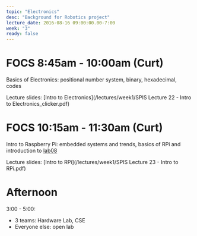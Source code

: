 ```yaml
---
topic: "Electronics"
desc: "Background for Robotics project"
lecture_date: 2016-08-16 09:00:00.00-7:00
week: "3"
ready: false
---
```


# FOCS 8:45am - 10:00am (Curt)
Basics of Electronics: positional number system, binary, hexadecimal, codes

Lecture slides: [Intro to Electronics](/lectures/week1/SPIS Lecture 22 - Intro to Electronics_clicker.pdf)




# FOCS 10:15am - 11:30am (Curt)
Intro to Raspberry Pi: embedded systems and trends, basics of RPi and introduction to [lab08](/lab/lab08/)

Lecture slides: [Intro to RPi](/lectures/week1/SPIS Lecture 23 - Intro to RPi.pdf)




# Afternoon

3:00 - 5:00: 
* 3 teams: Hardware Lab, CSE 
* Everyone else: open lab 

